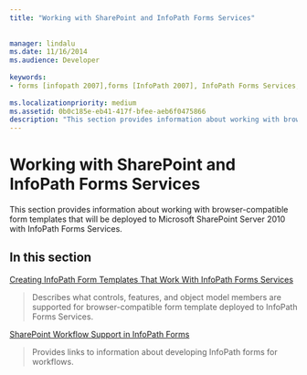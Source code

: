 ```yaml
---
title: "Working with SharePoint and InfoPath Forms Services"
 
 
manager: lindalu
ms.date: 11/16/2014
ms.audience: Developer
 
keywords:
- forms [infopath 2007],forms [InfoPath 2007], InfoPath Forms Services,InfoPath 2007, InfoPath Forms Services,InfoPath Forms Services
 
ms.localizationpriority: medium
ms.assetid: 0b0c185e-eb41-417f-bfee-aeb6f0475866
description: "This section provides information about working with browser-compatible form templates that will be deployed to Microsoft SharePoint Server 2010 with InfoPath Forms Services."
---
```


# Working with SharePoint and InfoPath Forms Services

This section provides information about working with browser-compatible form templates that will be deployed to Microsoft SharePoint Server 2010 with InfoPath Forms Services.
  
## In this section

[Creating InfoPath Form Templates That Work With InfoPath Forms Services](creating-infopath-form-templates-that-work-with-infopath-forms-services.md)
  
> Describes what controls, features, and object model members are supported for browser-compatible form template deployed to InfoPath Forms Services.
    
[SharePoint Workflow Support in InfoPath Forms](sharepoint-workflow-support-in-infopath-forms.md)
  
> Provides links to information about developing InfoPath forms for workflows.
    

